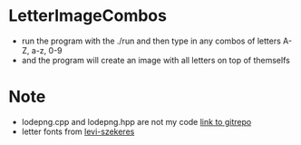 # LetterImageCombos

* run the program with the ./run and then type in any combos of letters A-Z, a-z, 0-9
* and the program will create an image with all letters on top of themselfs


# Note

* lodepng.cpp and lodepng.hpp are not my code [link to gitrepo](https://github.com/lvandeve/lodepng)
* letter fonts from [levi-szekeres](https://www.dafont.com/levi-szekeres.d1472?fpp=50&l[]=6)